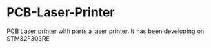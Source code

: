 # PCB-Laser-Printer
PCB Laser printer with parts a laser printer. It has been developing on STM32F303RE
